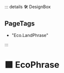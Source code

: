 ::: details 🛠 <dev>DesignBox</dev> 
<h2>PageTags</h2>

- "Eco.LandPhrase"


:::

# 🟩 <eco>EcoPhrase</eco>
